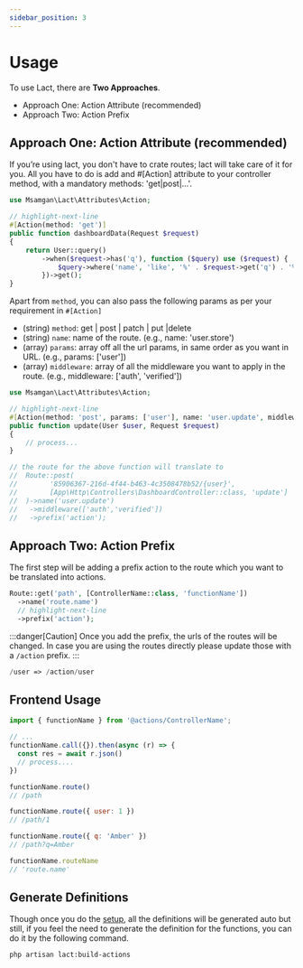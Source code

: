 ```yaml
---
sidebar_position: 3
---
```


# Usage

To use Lact, there are **Two Approaches**.

- Approach One: Action Attribute (recommended)
- Approach Two: Action Prefix

## Approach One: Action Attribute (recommended)

If you’re using lact, you don't have to crate routes; lact will take care of it for you. All you have to do is add
and #[Action] attribute to your controller method, with a mandatory methods: 'get|post|...'.

```php title="App/Http/Controllers/DashboardController.php"
use Msamgan\Lact\Attributes\Action;

// highlight-next-line
#[Action(method: 'get')]
public function dashboardData(Request $request)
{
    return User::query()
        ->when($request->has('q'), function ($query) use ($request) {
            $query->where('name', 'like', '%' . $request->get('q') . '%');
        })->get();
}
```

Apart from ```method```, you can also pass the following params as per your requirement in ```#[Action]```

- (string) ```method```: get | post | patch | put |delete
- (string) ```name```: name of the route. (e.g., name: 'user.store')
- (array) ```params```: array off all the url params, in same order as you want in URL. (e.g., params: ['user'])
- (array) ```middleware```: array of all the middleware you want to apply in the route. (e.g.,
  middleware: ['auth', 'verified'])

```php title="E.g."
use Msamgan\Lact\Attributes\Action;

// highlight-next-line
#[Action(method: 'post', params: ['user'], name: 'user.update', middleware: ['auth', 'verified'])]
public function update(User $user, Request $request)
{
    // process...
}

// the route for the above function will translate to
//  Route::post(
//        '85906367-216d-4f44-b463-4c3508478b52/{user}', 
//        [App\Http\Controllers\DashboardController::class, 'update']
//  )->name('user.update')
//   ->middleware(['auth','verified'])
//   ->prefix('action');
```

## Approach Two: Action Prefix

The first step will be adding a prefix action to the route which you want to be translated into actions.

```php
Route::get('path', [ControllerName::class, 'functionName'])
  ->name('route.name')
  // highlight-next-line
  ->prefix('action');
```
:::danger[Caution]
Once you add the prefix, the urls of the routes will be changed. In case you are using the routes directly please update those with a ```/action``` prefix.
:::

```php title="e.g."
/user => /action/user
```

## Frontend Usage

```jsx
import { functionName } from '@actions/ControllerName';

// ...
functionName.call({}).then(async (r) => {
  const res = await r.json()
  // process....
})

functionName.route()
// /path

functionName.route({ user: 1 })
// /path/1

functionName.route({ q: 'Amber' })
// /path?q=Amber

functionName.routeName
// 'route.name'
```

## Generate Definitions

Though once you do the [setup](/docs/installation),
all the definitions will be generated auto
but still, if you feel the need to generate the definition for the functions, you can do it by the following command.

```bash
php artisan lact:build-actions
```